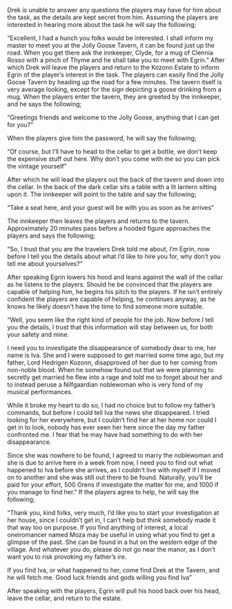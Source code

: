 Drek is unable to answer any questions the players may have for him about the task, as the details are kept secret from him. Assuming the players are interested in hearing more about the task he will say the following;

“Excellent, I had a hunch you folks would be interested. I shall inform my master to meet you at the Jolly Goose Tavern, it can be found just up the road. When you get there ask the innkeeper, Clyde, for a mug of Clennia Rosso with a pinch of Thyme and he shall take you to meet with Egrin.”
After which Drek will leave the players and return to the Kozonn Estate to inform Egrin of the player’s interest in the task.
The players can easily find the Jolly Goose Tavern by heading up the road for a few minutes. The tavern itself is very average looking, except for the sign depicting a goose drinking from a mug. When the players enter the tavern, they are greeted by the innkeeper, and he says the following;

“Greetings friends and welcome to the Jolly Goose, anything that I can get for you?”

When the players give him the password, he will say the following;

“Of course, but I’ll have to head to the cellar to get a bottle, we don’t keep the expensive stuff out here. Why don’t you come with me so you can pick the vintage yourself”

After which he will lead the players out the back of the tavern and down into the cellar. In the back of the dark cellar sits a table with a lit lantern sitting upon it. The innkeeper will point to the table and say the following;

“Take a seat here, and your guest will be with you as soon as he arrives”

The innkeeper then leaves the players and returns to the tavern. Approximately 20 minutes pass before a hooded figure approaches the players and says the following;

“So, I trust that you are the travelers Drek told me about, I’m Egrin, now before I tell you the details about what I’d like to hire you for, why don’t you tell me about yourselves?”

After speaking Egrin lowers his hood and leans against the wall of the cellar as he listens to the players. Should he be convinced that the players are capable of helping him, he begins his pitch to the players. If he isn’t entirely confident the players are capable of helping, he continues anyway, as he knows he likely doesn’t have the time to find someone more suitable.

“Well, you seem like the right kind of people for the job. Now before I tell you the details, I trust that this information will stay between us, for both your safety and mine. 

I need you to investigate the disappearance of somebody dear to me, her name is Iva. She and I were supposed to get married some time ago, but my father, Lord Hedrigen Kozonn, disapproved of her due to her coming from non-noble blood. When he somehow found out that we were planning to secretly get married he flew into a rage and told me to forget about her and to instead peruse a Nilfgaardian noblewoman who is very fond of my musical performances.

While it broke my heart to do so, I had no choice but to follow my father’s commands, but before I could tell Iva the news she disappeared. I tried looking for her everywhere, but I couldn’t find her at her home nor could I get in to look, nobody has ever seen her here since the day my father confronted me. I fear that he may have had something to do with her disappearance.

Since she was nowhere to be found, I agreed to marry the noblewoman and she is due to arrive here in a week from now, I need you to find out what happened to Iva before she arrives, as I couldn’t live with myself if I moved on to another and she was still out there to be found.
Naturally, you’ll be paid for your effort, 500 Orens if investigate the matter for me, and 1000 if you manage to find her.”
If the players agree to help, he will say the following;

“Thank you, kind folks, very much, I’d like you to start your investigation at her house, since I couldn’t get in, I can’t help but think somebody made it that way too on purpose. If you find anything of interest, a local oneiromancer named Moza may be useful in using what you find to get a glimpse of the past. She can be found in a hut on the western edge of the village. And whatever you do, please do not go near the manor, as I don’t want you to risk provoking my father’s ire.

If you find Iva, or what happened to her, come find Drek at the Tavern, and he will fetch me. Good luck friends and gods willing you find Iva”

After speaking with the players, Egrin will pull his hood back over his head, leave the cellar, and return to the estate.